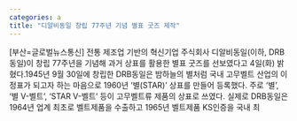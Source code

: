 ```yaml
---
categories: a
title: "디알비동일 창립 77주년 기념 별표 굿즈 제작"
---
```

[부산=글로벌뉴스통신] 전통 제조업 기반의 혁신기업 주식회사 디알비동일(이하, DRB동일)이 창립 77주년을 기념해 과거 상표를 활용한 별표 굿즈를 선보였다고 4일(화) 밝혔다.1945년 9월 30일에 창립한 DRB동일은 밤하늘의 별처럼 국내 고무벨트 산업의 이정표가 되고자 하는 마음으로 1960년 ‘별(STAR)’ 상표를 만들어 등록했다. 주로 ‘별’, ‘별 V-벨트’, ‘STAR V-벨트’ 등이 고무벨트류 제품의 상표로 쓰였다. 실제로 DRB동일은 1964년 업계 최초로 벨트제품을 수출하고 1965년 벨트제품 KS인증을 국내 최